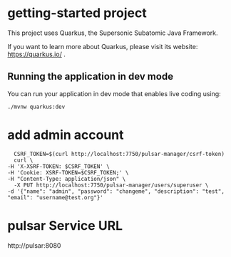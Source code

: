 # getting-started project

This project uses Quarkus, the Supersonic Subatomic Java Framework.

If you want to learn more about Quarkus, please visit its website: https://quarkus.io/ .

## Running the application in dev mode

You can run your application in dev mode that enables live coding using:
```
./mvnw quarkus:dev
```

# add admin account
```
  CSRF_TOKEN=$(curl http://localhost:7750/pulsar-manager/csrf-token)
  curl \
-H 'X-XSRF-TOKEN: $CSRF_TOKEN' \
-H 'Cookie: XSRF-TOKEN=$CSRF_TOKEN;' \
-H "Content-Type: application/json" \
  -X PUT http://localhost:7750/pulsar-manager/users/superuser \
-d '{"name": "admin", "password": "changeme", "description": "test", "email": "username@test.org"}'
```

# pulsar Service URL
  http://pulsar:8080
